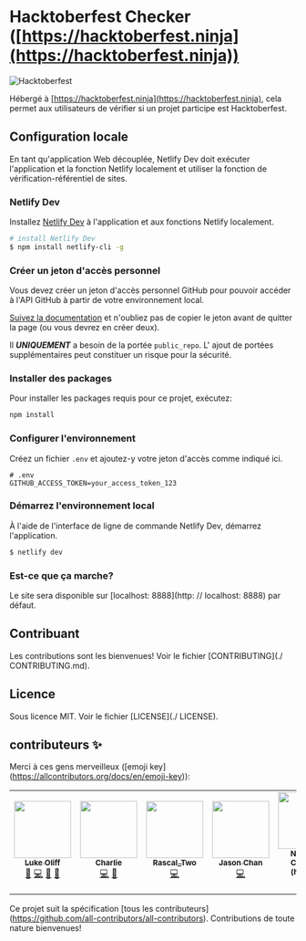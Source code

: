 # Hacktoberfest Checker ([https://hacktoberfest.ninja](https://hacktoberfest.ninja))

![Hacktoberfest](./assets/images/Logo%20Sponsors%20Light.svg)

Hébergé à [https://hacktoberfest.ninja](https://hacktoberfest.ninja), cela permet aux utilisateurs de vérifier si un projet participe est Hacktoberfest.

## Configuration locale

En tant qu'application Web découplée, Netlify Dev doit exécuter l'application et la fonction Netlify localement et utiliser la fonction de vérification-référentiel de sites.

### Netlify Dev

Installez [Netlify Dev](https://www.netlify.com/products/dev/#how-it-works) à l'application et aux fonctions Netlify localement.

```bash
# install Netlify Dev
$ npm install netlify-cli -g
```

### Créer un jeton d'accès personnel

Vous devez créer un jeton d'accès personnel GitHub pour pouvoir accéder à l'API GitHub à partir de votre environnement local.

[Suivez la documentation](https://docs.github.com/en/free-pro-team@latest/github/authenticating-to-github/creating-a-personal-access-token) et n'oubliez pas de copier le jeton avant de quitter la page (ou vous devrez en créer deux).

Il ***UNIQUEMENT*** a besoin de la portée `public_repo`. L' ajout de portées supplémentaires peut constituer un risque pour la sécurité.

### Installer des packages

Pour installer les packages requis pour ce projet, exécutez:

```bash
npm install
```

### Configurer l'environnement

Créez un fichier `.env` et ajoutez-y votre jeton d'accès comme indiqué ici.

```env
# .env
GITHUB_ACCESS_TOKEN=your_access_token_123
```

### Démarrez l'environnement local

À l'aide de l'interface de ligne de commande Netlify Dev, démarrez l'application.

```bash
$ netlify dev
```

### Est-ce que ça marche?

Le site sera disponible sur [localhost: 8888](http: // localhost: 8888) par défaut.

## Contribuant

Les contributions sont les bienvenues! Voir le fichier [CONTRIBUTING](./ CONTRIBUTING.md).

## Licence

Sous licence MIT. Voir le fichier [LICENSE](./ LICENSE).

## contributeurs ✨

Merci à ces gens merveilleux ([emoji key]
(https://allcontributors.org/docs/en/emoji-key)):

<!-- ALL-CONTRIBUTORS-LIST:START - Do not remove or modify this section -->
<!-- prettier-ignore-start -->
<!-- markdownlint-disable -->
<table>
  <tr>
    <td align="center"><a href="https://twitter.com/lukeocodes"><img src="https://avatars0.githubusercontent.com/u/956290?v=4" width="100px;" alt=""/><br /><sub><b>Luke Oliff</b></sub></a><br /><a href="#ideas-lukeocodes" title="Ideas, Planning, & Feedback">🤔</a> <a href="https://github.com/lukeocodes/hacktoberfest-checker/commits?author=lukeocodes" title="Code">💻</a> <a href="https://github.com/lukeocodes/hacktoberfest-checker/commits?author=lukeocodes" title="Documentation">📖</a> <a href="#design-lukeocodes" title="Design">🎨</a></td>
    <td align="center"><a href="https://charlie.fyi"><img src="https://avatars0.githubusercontent.com/u/655807?v=4" width="100px;" alt=""/><br /><sub><b>Charlie</b></sub></a><br /><a href="https://github.com/lukeocodes/hacktoberfest-checker/commits?author=charj" title="Code">💻</a> <a href="https://github.com/lukeocodes/hacktoberfest-checker/issues?q=author%3Acharj" title="Bug reports">🐛</a></td>
    <td align="center"><a href="https://github.com/RascalTwo"><img src="https://avatars0.githubusercontent.com/u/9403665?v=4" width="100px;" alt=""/><br /><sub><b>Rascal_Two</b></sub></a><br /><a href="https://github.com/lukeocodes/hacktoberfest-checker/commits?author=RascalTwo" title="Code">💻</a></td>
    <td align="center"><a href="https://www.linkedin.com/in/jason-chan-44b828190"><img src="https://avatars3.githubusercontent.com/u/46631787?v=4" width="100px;" alt=""/><br /><sub><b>Jason Chan</b></sub></a><br /><a href="https://github.com/lukeocodes/hacktoberfest-checker/commits?author=Jchann24" title="Code">💻</a></td>
    <td align="center"><a href="http://www.nhcarrigan.com"><img src="https://avatars1.githubusercontent.com/u/63889819?v=4" width="100px;" alt=""/><br /><sub><b>Nicholas Carrigan (he/him)</b></sub></a><br /><a href="https://github.com/lukeocodes/hacktoberfest-checker/commits?author=nhcarrigan" title="Code">💻</a> <a href="https://github.com/lukeocodes/hacktoberfest-checker/issues?q=author%3Anhcarrigan" title="Bug reports">🐛</a></td>
    <td align="center"><a href="https://github.com/GregHolmes"><img src="https://avatars0.githubusercontent.com/u/2411269?v=4" width="100px;" alt=""/><br /><sub><b>Greg Holmes</b></sub></a><br /><a href="https://github.com/lukeocodes/hacktoberfest-checker/commits?author=GregHolmes" title="Documentation">📖</a></td>
    <td align="center"><a href="https://alhassan.best"><img src="https://avatars2.githubusercontent.com/u/23234466?v=4" width="100px;" alt=""/><br /><sub><b>Alhassan</b></sub></a><br /><a href="https://github.com/lukeocodes/hacktoberfest-checker/commits?author=alhassanv" title="Code">💻</a></td>
  </tr>
</table>

<!-- markdownlint-enable -->
<!-- prettier-ignore-end -->
<!-- ALL-CONTRIBUTORS-LIST:END -->

Ce projet suit la spécification [tous les contributeurs] (https://github.com/all-contributors/all-contributors). Contributions de toute nature bienvenues!
